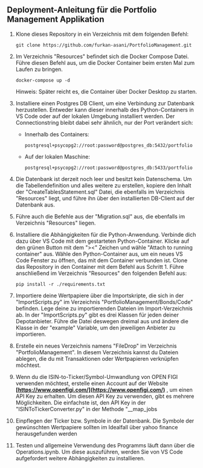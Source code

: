 ## **Deployment-Anleitung für die Portfolio Management Applikation**

1. Klone dieses Repository in ein Verzeichnis mit dem folgenden Befehl:
    
    ```
    git clone https://github.com/furkan-asani/PortfolioManagement.git
    ```
    
2. Im Verzeichnis "Resources" befindet sich die Docker Compose Datei. Führe diesen Befehl aus, um die Docker Container beim ersten Mal zum Laufen zu bringen.
    
    ```
    docker-compose up -d
    ```
    
    Hinweis: Später reicht es, die Container über Docker Desktop zu starten.
    
3. Installiere einen Postgres DB Client, um eine Verbindung zur Datenbank herzustellen. Entweder kann dieser innerhalb des Python-Containers in VS Code oder auf der lokalen Umgebung installiert werden. Der Connectionstring bleibt dabei sehr ähnlich, nur der Port verändert sich:
    - Innerhalb des Containers:
        
        ```
        postgresql+psycopg2://root:password@postgres_db:5432/portfolio
        ```
        
    - Auf der lokalen Maschine:
        
        ```
        postgresql+psycopg2://root:password@postgres_db:5433/portfolio
        ```
        
4. Die Datenbank ist derzeit noch leer und besitzt kein Datenschema. Um die Tabellendefinition und alles weitere zu erstellen, kopiere den Inhalt der "CreateTablesStatement.sql" Datei, die ebenfalls im Verzeichnis "Resources" liegt, und führe ihn über den installierten DB-Client auf der Datenbank aus.
5. Führe auch die Befehle aus der "Migration.sql" aus, die ebenfalls im Verzeichnis "Resources" liegen.
6. Installiere die Abhängigkeiten für die Python-Anwendung. Verbinde dich dazu über VS Code mit dem gestarteten Python-Container. Klicke auf den grünen Button mit dem "><" Zeichen und wähle "Attach to running container" aus. Wähle den Python-Container aus, um ein neues VS Code Fenster zu öffnen, das mit dem Container verbunden ist. Clone das Repository in den Container mit dem Befehl aus Schritt 1. Führe anschließend im Verzeichnis "Resources" den folgenden Befehl aus:
    
    ```
    pip install -r ./requirements.txt
    ```
    
7. Importiere deine Wertpapiere über die Importskripte, die sich in der "ImportScripts.py" im Verzeichnis "PortfolioManagement/Bonds/Code" befinden. Lege deine zu importierenden Dateien im Import-Verzeichnis ab. In der "ImportScripts.py" gibt es drei Klassen für jeden deiner Depotanbieter. Führe die Datei deswegen dreimal aus und ändere die Klasse in der "example" Variable, um den jeweiligen Anbieter zu importieren.
8. Erstelle ein neues Verzeichnis namens "FileDrop" im Verzeichnis "PortfolioManagement". In diesem Verzeichnis kannst du Dateien ablegen, die du mit Transaktionen oder Wertpapieren verknüpfen möchtest.
9. Wenn du die ISIN-to-Ticker/Symbol-Umwandlung von OPEN FIGI verwenden möchtest, erstelle einen Account auf der Website **[https://www.openfigi.com/](https://www.openfigi.com/)** , um einen API Key zu erhalten. Um diesen API Key zu verwenden, gibt es mehrere Möglichkeiten. Die einfachste ist, den API Key in der "ISINToTickerConverter.py" in der Methode "__map_jobs
10. Einpflegen der Ticker bzw. Symbole in der Datenbank. Die Symbole der gewünschten Wertpapiere sollten im Idealfall über yahoo finance herausgefunden werden
11. Testen und allgemeine Verwendung des Programms läuft dann über die Operations.ipynb. Um diese auszuführen, werden Sie von VS Code aufgefordert weitere Abhängigkeiten zu installieren.
